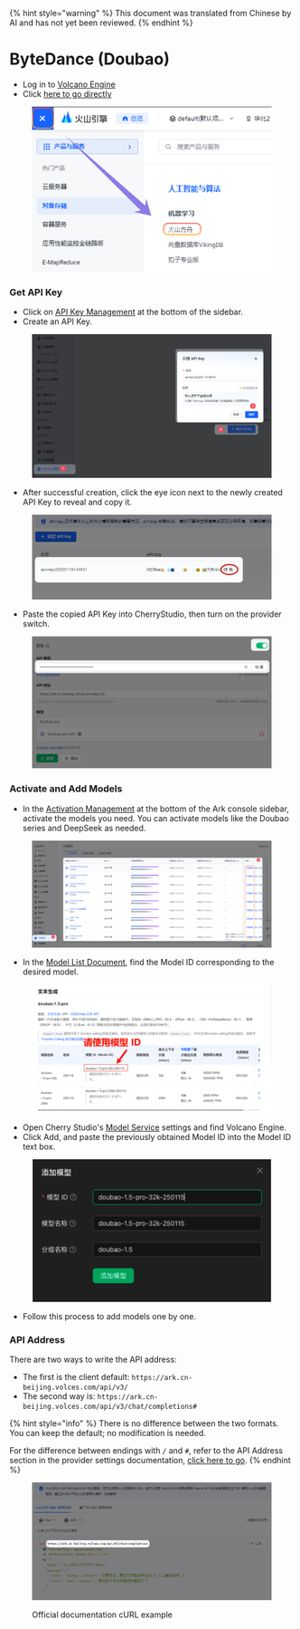 
{% hint style="warning" %}
This document was translated from Chinese by AI and has not yet been reviewed.
{% endhint %}

# ByteDance (Doubao)

*   Log in to [Volcano Engine](https://console.volcengine.com/)
*   Click [here to go directly](https://console.volcengine.com/ark/region:ark+cn-beijing/openManagement?LLM=%7B%7D)

<figure><img src="../../.gitbook/assets/image (1) (1) (2).png" alt=""><figcaption></figcaption></figure>

### Get API Key

*   Click on [API Key Management](https://console.volcengine.com/ark/region:ark+cn-beijing/apiKey) at the bottom of the sidebar.
*   Create an API Key.

<figure><img src="../../.gitbook/assets/image (6) (2).png" alt=""><figcaption></figcaption></figure>

*   After successful creation, click the eye icon next to the newly created API Key to reveal and copy it.

<figure><img src="../../.gitbook/assets/image (7) (2).png" alt=""><figcaption></figcaption></figure>

*   Paste the copied API Key into CherryStudio, then turn on the provider switch.

<figure><img src="../../.gitbook/assets/image (8) (2).png" alt=""><figcaption></figcaption></figure>

### Activate and Add Models

*   In the [Activation Management](https://console.volcengine.com/ark/region:ark+cn-beijing/openManagement?LLM=%7B%7D\&OpenTokenDrawer=false) at the bottom of the Ark console sidebar, activate the models you need. You can activate models like the Doubao series and DeepSeek as needed.

<figure><img src="../../.gitbook/assets/image (1) (1) (2) (1).png" alt=""><figcaption></figcaption></figure>

*   In the [Model List Document](https://www.volcengine.com/docs/82379/1330310#%E6%96%87%E6%9C%AC%E7%94%9F%E6%88%90), find the Model ID corresponding to the desired model.

<figure><img src="../../.gitbook/assets/火山引擎_模型ID.png" alt="Volcano Engine Model ID list example"><figcaption></figcaption></figure>

*   Open Cherry Studio's [Model Service](../../cherrystudio/preview/settings/providers.md) settings and find Volcano Engine.
*   Click Add, and paste the previously obtained Model ID into the Model ID text box.

<figure><img src="../../.gitbook/assets/volc_ark_01.png" alt=""><figcaption></figcaption></figure>

*   Follow this process to add models one by one.

### API Address

There are two ways to write the API address:

*   The first is the client default: `https://ark.cn-beijing.volces.com/api/v3/`
*   The second way is: `https://ark.cn-beijing.volces.com/api/v3/chat/completions#`

{% hint style="info" %}
There is no difference between the two formats. You can keep the default; no modification is needed.

For the difference between endings with `/` and `#`, refer to the API Address section in the provider settings documentation, [click here to go](../../cherrystudio/preview/settings/providers.md#api-di-zhi).
{% endhint %}

<figure><img src="../../.gitbook/assets/image (3) (2).png" alt=""><figcaption><p>Official documentation cURL example</p></figcaption></figure>
